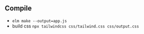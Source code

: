 ## Compile 
- `elm make --output=app.js` 
- build css `npx tailwindcss css/tailwind.css css/output.css`